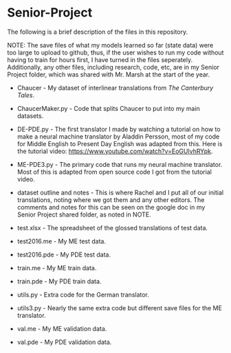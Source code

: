 # Senior-Project

The following is a brief description of the files in this repository.

NOTE: The save files of what my models learned so far (state data) were too large to upload to github, thus, if the user wishes to run my code without having to train for hours first, I have turned in the files seperately. Additionally, any other files, including research, code, etc, are in my Senior Project folder, which was shared with Mr. Marsh at the start of the year.

* Chaucer - My dataset of interlinear translations from _The Canterbury Tales_.

* ChaucerMaker.py - Code that splits Chaucer to put into my main datasets.

* DE-PDE.py - The first translator I made by watching a tutorial on how to make a neural machine translator by Aladdin Persson, most of my code for Middle English to Present Day English was adapted from this. Here is the tutorial video: https://www.youtube.com/watch?v=EoGUlvhRYpk.

* ME-PDE3.py - The primary code that runs my neural machine translator. Most of this is adapted from open source code I got from the tutorial video.

* dataset outline and notes - This is where Rachel and I put all of our initial translations, noting where we got them and any other editors. The comments and notes for this can be seen on the google doc in my Senior Project shared folder, as noted in NOTE.

* test.xlsx - The spreadsheet of the glossed translations of test data.

* test2016.me - My ME test data.

* test2016.pde - My PDE test data.

* train.me - My ME train data.

* train.pde - My PDE train data.

* utils.py - Extra code for the German translator. 

* utils3.py - Nearly the same extra code but different save files for the ME translator.

* val.me - My ME validation data.

* val.pde - My PDE validation data.
